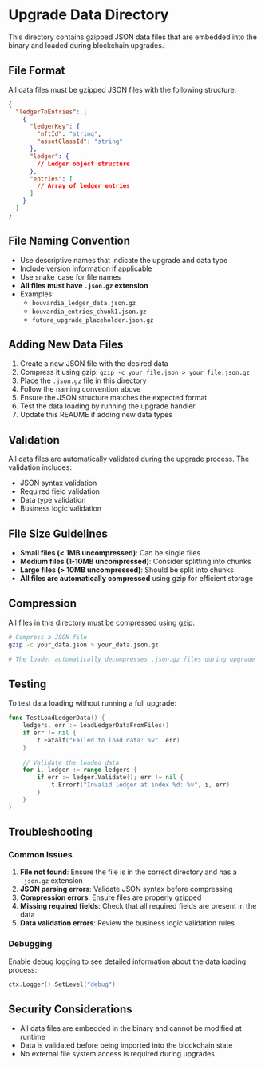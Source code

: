 # Upgrade Data Directory

This directory contains gzipped JSON data files that are embedded into the binary and loaded during blockchain upgrades.

## File Format

All data files must be gzipped JSON files with the following structure:

```json
{
  "ledgerToEntries": [
    {
      "ledgerKey": {
        "nftId": "string",
        "assetClassId": "string"
      },
      "ledger": {
        // Ledger object structure
      },
      "entries": [
        // Array of ledger entries
      ]
    }
  ]
}
```

## File Naming Convention

- Use descriptive names that indicate the upgrade and data type
- Include version information if applicable
- Use snake_case for file names
- **All files must have `.json.gz` extension**
- Examples:
  - `bouvardia_ledger_data.json.gz`
  - `bouvardia_entries_chunk1.json.gz`
  - `future_upgrade_placeholder.json.gz`

## Adding New Data Files

1. Create a new JSON file with the desired data
2. Compress it using gzip: `gzip -c your_file.json > your_file.json.gz`
3. Place the `.json.gz` file in this directory
4. Follow the naming convention above
5. Ensure the JSON structure matches the expected format
6. Test the data loading by running the upgrade handler
7. Update this README if adding new data types

## Validation

All data files are automatically validated during the upgrade process. The validation includes:

- JSON syntax validation
- Required field validation
- Data type validation
- Business logic validation

## File Size Guidelines

- **Small files (< 1MB uncompressed)**: Can be single files
- **Medium files (1-10MB uncompressed)**: Consider splitting into chunks
- **Large files (> 10MB uncompressed)**: Should be split into chunks
- **All files are automatically compressed** using gzip for efficient storage

## Compression

All files in this directory must be compressed using gzip:

```bash
# Compress a JSON file
gzip -c your_data.json > your_data.json.gz

# The loader automatically decompresses .json.gz files during upgrade
```

## Testing

To test data loading without running a full upgrade:

```go
func TestLoadLedgerData() {
    ledgers, err := loadLedgerDataFromFiles()
    if err != nil {
        t.Fatalf("Failed to load data: %v", err)
    }
    
    // Validate the loaded data
    for i, ledger := range ledgers {
        if err := ledger.Validate(); err != nil {
            t.Errorf("Invalid ledger at index %d: %v", i, err)
        }
    }
}
```

## Troubleshooting

### Common Issues

1. **File not found**: Ensure the file is in the correct directory and has a `.json.gz` extension
2. **JSON parsing errors**: Validate JSON syntax before compressing
3. **Compression errors**: Ensure files are properly gzipped
4. **Missing required fields**: Check that all required fields are present in the data
5. **Data validation errors**: Review the business logic validation rules



### Debugging

Enable debug logging to see detailed information about the data loading process:

```go
ctx.Logger().SetLevel("debug")
```

## Security Considerations

- All data files are embedded in the binary and cannot be modified at runtime
- Data is validated before being imported into the blockchain state
- No external file system access is required during upgrades 